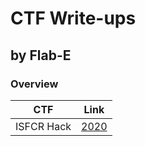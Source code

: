 # CTF Write-ups
## by Flab-E

### Overview
| CTF		|	Link		|
|---------------|-----------------------|
| ISFCR Hack	| [2020](isfcrctf-2020/)	|

